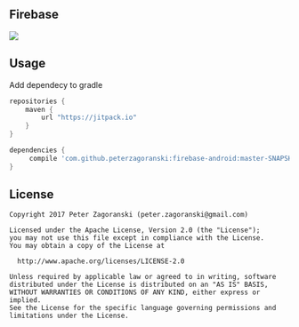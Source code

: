 ## Firebase
[![](https://jitpack.io/v/peterzagoranski/firebase-android.svg)](https://jitpack.io/#peterzagoranski/firebase-android)

## Usage
Add dependecy to gradle
```groovy
repositories {
    maven {
        url "https://jitpack.io"
    }
}

dependencies {
     compile 'com.github.peterzagoranski:firebase-android:master-SNAPSHOT'
}
```
## License
    Copyright 2017 Peter Zagoranski (peter.zagoranski@gmail.com)
    
    Licensed under the Apache License, Version 2.0 (the "License");
    you may not use this file except in compliance with the License.
    You may obtain a copy of the License at
    
      http://www.apache.org/licenses/LICENSE-2.0
    
    Unless required by applicable law or agreed to in writing, software
    distributed under the License is distributed on an "AS IS" BASIS,
    WITHOUT WARRANTIES OR CONDITIONS OF ANY KIND, either express or implied.
    See the License for the specific language governing permissions and
    limitations under the License.
